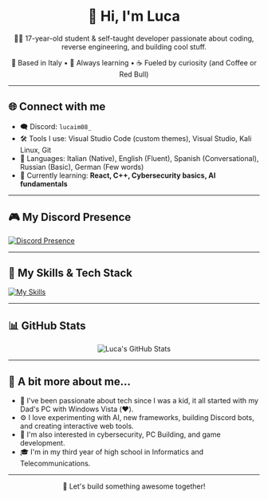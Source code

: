 # <div align="center">👋 Hi, I'm Luca</div>

<p align="center">
  🧑‍💻 17-year-old student & self-taught developer passionate about coding, reverse engineering, and building cool stuff.
</p>

<p align="center">
  📍 Based in Italy • 🧠 Always learning • ☕ Fueled by curiosity (and Coffee or Red Bull)
</p>

---

## 🌐 Connect with me

- 🗨️ Discord: `lucaim08_`
- 🛠️ Tools I use: Visual Studio Code (custom themes), Visual Studio, Kali Linux, Git
- 💬 Languages: Italian (Native), English (Fluent), Spanish (Conversational), Russian (Basic), German (Few words)
- 🧠 Currently learning: **React, C++, Cybersecurity basics, AI fundamentals**

---

## 🎮 My Discord Presence

[![Discord Presence](https://lanyard.cnrad.dev/api/1186990133069758526)](https://discord.com/users/1186990133069758526)

---

## 🚀 My Skills & Tech Stack

[![My Skills](https://skillicons.dev/icons?i=js,html,css,c,cpp,cs,py,react,nodejs,mongodb,arduino,discordjs,unreal,unity,robloxstudio,opencv,vscode,visualstudio,kali,linux&perline=8)](https://skillicons.dev)

---

## 📊 GitHub Stats

<div align="center">
  <img src="https://github-readme-stats.vercel.app/api?username=LUCAIM08&theme=dark&show_icons=true" alt="Luca's GitHub Stats" />
</div>

---

## 📌 A bit more about me...

- 🧒 I've been passionate about tech since I was a kid, it all started with my Dad's PC with Windows Vista (❤️).
- ⚙️ I love experimenting with AI, new frameworks, building Discord bots, and creating interactive web tools.
- 🧩 I'm also interested in cybersecurity, PC Building, and game development.
- 🎓 I'm in my third year of high school in Informatics and Telecommunications.

---

<p align="center">
  🚀 Let's build something awesome together!
</p>
